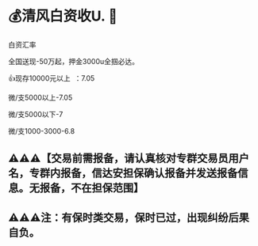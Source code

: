 # 💰清风白资收U. 📖

白资汇率
             
全国送现-50万起，押金3000u全掴必达。

👍现存10000元以上  ：7.05

微/支5000以上-7.05

微/支5000以下-7

微/支1000-3000-6.8


## ⚠️⚠️⚠️【交易前需报备，请认真核对专群交易员用户名，专群内报备，信达安担保确认报备并发送报备信息。无报备，不在担保范围】

## ⚠️⚠️⚠️注：有保时类交易，保时已过，出现纠纷后果自负。
